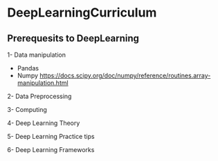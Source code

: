 # DeepLearningCurriculum


## Prerequesits to DeepLearning

1- Data manipulation 
* Pandas
* Numpy
 https://docs.scipy.org/doc/numpy/reference/routines.array-manipulation.html

2- Data Preprocessing

3- Computing

4- Deep Learning Theory

5- Deep Learning Practice tips 

6- Deep Learning Frameworks

